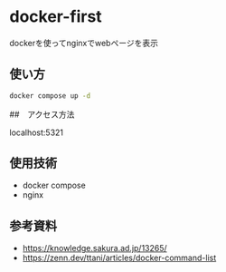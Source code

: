 # docker-first

dockerを使ってnginxでwebページを表示

## 使い方

```bash
docker compose up -d
```

##　アクセス方法

localhost:5321

## 使用技術

- docker compose
- nginx

## 参考資料

- https://knowledge.sakura.ad.jp/13265/
- https://zenn.dev/ttani/articles/docker-command-list
